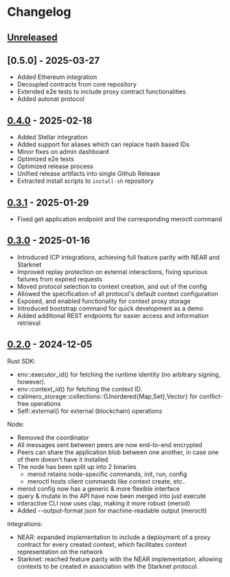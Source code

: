 # Changelog

## [Unreleased]

## [0.5.0] - 2025-03-27
- Added Ethereum integration
- Decoupled contracts from core repository
- Extended e2e tests to include proxy contract functionalities
- Added autonat protocol

## [0.4.0] - 2025-02-18

- Added Stellar integration
- Added support for aliases which can replace hash based IDs
- Minor fixes on admin dashboard
- Optimized e2e tests
- Optimized release process
- Unified release artifacts into single Github Release
- Extracted install scripts to `install-sh` repository

## [0.3.1] - 2025-01-29

- Fixed get application endpoint and the corresponding meroctl command

## [0.3.0] - 2025-01-16

- Introduced ICP integrations, achieving full feature parity with NEAR and
  Starknet
- Improved replay protection on external interactions, fixing spurious failures
  from expired requests
- Moved protocol selection to context creation, and out of the config
- Allowed the specification of all protocol's default context configuration
- Exposed, and enabled functionality for context proxy storage
- Introduced bootstrap command for quick development as a demo
- Added additional REST endpoints for easier access and information retrieval

## [0.2.0] - 2024-12-05

Rust SDK:

- env::executor_id() for fetching the runtime identity (no arbitrary signing,
  however).
- env::context_id() for fetching the context ID.
- calimero_storage::collections::{Unordered{Map,Set},Vector} for conflict-free
  operations
- Self::external() for external (blockchain) operations

Node:

- Removed the coordinator
- All messages sent between peers are now end-to-end encrypted
- Peers can share the application blob between one another, in case one of them
  doesn't have it installed
- The node has been split up into 2 binaries
  - merod retains node-specific commands, init, run, config
  - meroctl hosts client commands like context create, etc..
- merod config now has a generic & more flexible interface
- query & mutate in the API have now been merged into just execute
- interactive CLI now uses clap, making it more robust (merod)
- Added --output-format json for machine-readable output (meroctl)

Integrations:

- NEAR: expanded implementation to include a deployment of a proxy contract for
  every created context, which facilitates context representation on the network
- Starknet: reached feature parity with the NEAR implementation, allowing
  contexts to be created in association with the Starknet protocol.

[unreleased]: https://github.com/calimero-network/core/compare/0.4.0...HEAD
[0.4.0]: https://github.com/calimero-network/core/compare/merod-0.3.1...0.4.0
[0.3.1]:
  https://github.com/calimero-network/core/compare/merod-0.3.0...merod-0.3.1
[0.3.0]:
  https://github.com/calimero-network/core/compare/merod-0.2.0...merod-0.3.0
[0.2.0]: https://github.com/calimero-network/core/releases/tag/merod-0.2.0

